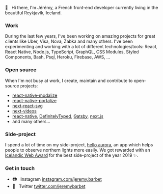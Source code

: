 👋   Hi there, I'm Jérémy, a French front-end developer currently living in the beautiful Reykjavík, Iceland.

### Work

During the last few years, I've been working on amazing projects for great clients like Uber, Visa, Nova, Żabka and many others. I've been experimenting and working with a lot of different technologies/tools: React, React Native, Node.js, TypeScript, GraphQL, CSS Modules, Styled Components, Bash, Psql, Heroku, Firebase, AWS, ...

### Open source

When I'm not busy at work, I create, maintain and contribute to open-source projects:
- [react-native-modalize](https://github.com/jeremybarbet/react-native-modalize)
- [react-native-portalize](https://github.com/jeremybarbet/react-native-portalize)
- [next-react-svg](https://github.com/jeremybarbet/next-react-svg)
- [next-videos](https://github.com/jeremybarbet/next-videos)
- [react-native](https://github.com/facebook/react-native), [DefinitelyTyped](https://github.com/DefinitelyTyped/DefinitelyTyped), [Gatsby](https://github.com/gatsbyjs/gatsby), [next.js](https://github.com/vercel/next.js/)
- and many others...

### Side-project

I spend a lot of time on my side-project, [hello aurora](https://www.hello-aurora.com/), an app which helps people to observe northern lights more easily. We got rewarded with an [Icelandic Web Award](https://www.svef.is/verdlaun/tilnefningar-2019/) for the best side-project of the year 2019 ✨.

### Get in touch

- 📷   Instagram [instagram.com/jeremy.barbet](https://www.instagram.com/jeremy.barbet)
- 💬   Twitter [twitter.com/jeremybarbet](https://twitter.com/jeremybarbet)

<!--
**jeremybarbet/jeremybarbet** is a ✨ _special_ ✨ repository because its `README.md` (this file) appears on your GitHub profile.

Here are some ideas to get you started:

- 🔭 I’m currently working on ...
- 🌱 I’m currently learning ...
- 👯 I’m looking to collaborate on ...
- 🤔 I’m looking for help with ...
- 💬 Ask me about ...
- 📫 How to reach me: ...
- 😄 Pronouns: ...
- ⚡ Fun fact: ...
-->
